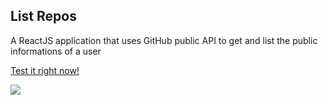 
## List Repos

A ReactJS application that uses GitHub public API to get and list the public informations of a user

[Test it right now!](https://docs.ufpr.br/~lucassonego/ListRepos)

<img src="https://i.imgur.com/DF1jeaV.png"/>
